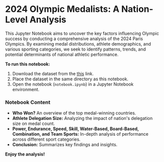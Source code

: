 # 2024 Olympic Medalists: A Nation-Level Analysis

This Jupyter Notebook aims to uncover the key factors influencing Olympic success by conducting a comprehensive analysis of the 2024 Paris Olympics. By examining medal distributions, athlete demographics, and various sporting categories, we seek to identify patterns, trends, and potential determinants of national athletic performance.

**To run this notebook:**

1. Download the dataset from the [this](https://www.kaggle.com/datasets/piterfm/paris-2024-olympic-summer-games) link.
2. Place the dataset in the same directory as this notebook.
3. Open the notebook (`notebook.ipynb`) in a Jupyter Notebook environment.

### Notebook Content

* **Who Won?** An overview of the top medal-winning countries.
* **Athlete Delegation Size:** Analyzing the impact of nation's delegation size on medal count.
* **Power, Endurance, Speed, Skill, Water-Based, Board-Based, Combination, and Team Sports:** In-depth analysis of performance across different sport categories.
* **Conclusion:** Summarizes key findings and insights.

**Enjoy the analysis!**
 